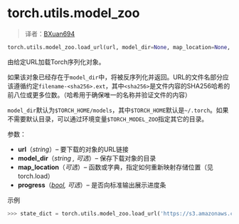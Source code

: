 

# torch.utils.model_zoo

> 译者：[BXuan694](https://github.com/BXuan694)

```py
torch.utils.model_zoo.load_url(url, model_dir=None, map_location=None, progress=True)
```

由给定URL加载Torch序列化对象。

如果该对象已经存在于`model_dir`中，将被反序列化并返回。URL的文件名部分应该遵循约定`filename-<sha256>.ext`，其中`<sha256>`是文件内容的SHA256哈希的前八位或更多位数。（哈希用于确保唯一的名称并验证文件的内容）

`model_dir`默认为`$TORCH_HOME/models`，其中`$TORCH_HOME`默认是`~/.torch`。如果不需要默认目录，可以通过环境变量`$TORCH_MODEL_ZOO`指定其它的目录。

参数：

*   **url**（_string_）– 要下载的对象的URL链接
*   **model_dir**（_string_ _,_ _可选_）– 保存下载对象的目录
*   **map_location**（_可选_）– 函数或字典，指定如何重新映射存储位置（见torch.load）
*   **progress**（[_bool_](https://docs.python.org/3/library/functions.html#bool "(in Python v3.7)")_,_ _可选_）– 是否向标准输出展示进度条



示例

```py
>>> state_dict = torch.utils.model_zoo.load_url('https://s3.amazonaws.com/pytorch/models/resnet18-5c106cde.pth')
```

